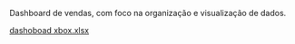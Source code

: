 Dashboard de vendas, com foco na organização e visualização de dados.

[dashoboad xbox.xlsx](https://github.com/user-attachments/files/20973068/dashoboad.xbox.xlsx)

